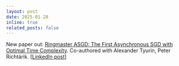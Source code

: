 ```yaml
---
layout: post
date: 2025-01-28
inline: true
related_posts: false
---
```



New paper out: [Ringmaster ASGD: The First Asynchronous SGD with Optimal Time Complexity](https://arxiv.org/abs/2501.16168).
Co-authored with Alexander Tyurin, Peter Richtárik.
[<a href="https://www.linkedin.com/posts/arto-maranjyan_whats-the-fastest-method-for-parallelizing-activity-7290042358908284928-IvBJ?utm_source=share&utm_medium=member_desktop">LinkedIn post</a>]
